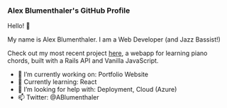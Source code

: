 ### Alex Blumenthaler's GitHub Profile  

Hello! 👋

My name is Alex Blumenthaler. I am a Web Developer (and Jazz Bassist!)

Check out my most recent project [here](https://github.com/blumenthaler/Piano-Chords), a webapp for learning piano chords, built with a Rails API and Vanilla JavaScript.

- 🔭 I’m currently working on: Portfolio Website
- 🌱 Currently learning: React
- 🤔 I’m looking for help with: Deployment, Cloud (Azure)
- 📫 Twitter: @ABlumenthaler
